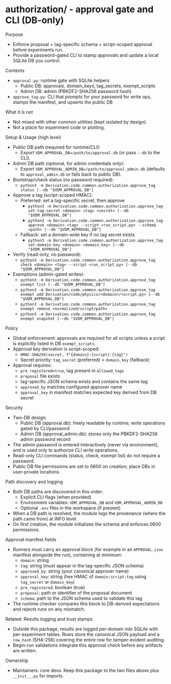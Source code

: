 # authorization/ - approval gate and CLI (DB-only)

Purpose

- Enforce proposal + tag-specific schema + script-scoped approval before experiments run.
- Provide a password-gated CLI to stamp approvals and update a local SQLite DB you control.

Contents

- `approval.py`: runtime gate with SQLite helpers
  - Public DB: approvals, domain_keys, tag_secrets, exempt_scripts
  - Admin DB: admin (PBKDF2-SHA256 password hash)
- `approve_tag.py`: CLI that prompts for your password for write ops, stamps the manifest, and upserts the public DB

What it is not

- Not mixed with other common utilities (kept isolated by design).
- Not a place for experiment code or plotting.

Setup & Usage (high level)

- Public DB path (required for runtime/CLI):
  - Export `VDM_APPROVAL_DB=/path/to/approval.db` (or pass `--db` to the CLI).
- Admin DB path (optional, for admin credentials only):
  - Export `VDM_APPROVAL_ADMIN_DB=/path/to/approval_admin.db` (defaults to `approval_admin.db` or falls back to public DB).
- Bootstrap/check status (no password required):
  - `python3 -m Derivation.code.common.authorization.approve_tag status [--db "$VDM_APPROVAL_DB"]`
- Approve a tag (script-scoped HMAC):
  - Preferred: set a tag-specific secret, then approve
    - `python3 -m Derivation.code.common.authorization.approve_tag set-tag-secret <domain> <tag> <secret> [--db "$VDM_APPROVAL_DB"]`
    - `python3 -m Derivation.code.common.authorization.approve_tag approve <domain> <tag> --script <run_script.py> --schema <path> [--db "$VDM_APPROVAL_DB"]`
  - Fallback: set a domain-wide key if no tag secret exists
    - `python3 -m Derivation.code.common.authorization.approve_tag set-domain-key <domain> <domain_key> [--db "$VDM_APPROVAL_DB"]`
- Verify (read-only, no password):
  - `python3 -m Derivation.code.common.authorization.approve_tag check <domain> <tag> --script <run_script.py> [--db "$VDM_APPROVAL_DB"]`
- Exemptions (admin-gated writes):
  - `python3 -m Derivation.code.common.authorization.approve_tag exempt list [--db "$VDM_APPROVAL_DB"]`
  - `python3 -m Derivation.code.common.authorization.approve_tag exempt add Derivation/code/physics/<domain>/<script.py> [--db "$VDM_APPROVAL_DB"]`
  - `python3 -m Derivation.code.common.authorization.approve_tag exempt remove <normalized/script/path>`
  - `python3 -m Derivation.code.common.authorization.approve_tag exempt snapshot [--db "$VDM_APPROVAL_DB"]`

Policy

- Global enforcement: approvals are required for all scripts unless a script is explicitly listed in DB `exempt_scripts`.
- Approval key derivation is script-scoped:
  - `HMAC-SHA256(secret, f"{domain}:{script}:{tag}")`
  - Secret priority: `tag_secret` (preferred) > `domain_key` (fallback)
- Approval requires:
  - `pre_registered=true`, tag present in `allowed_tags`
  - `proposal` file exists
  - tag-specific JSON schema exists and contains the same tag
  - `approved_by` matches configured approver name
  - `approval_key` in manifest matches expected key derived from DB secret

Security

- Two-DB design:
  - Public DB (approval.db): freely readable by runtime; write operations gated by CLI/password
  - Admin DB (approval_admin.db): stores only the PBKDF2-SHA256 admin password record
- The admin password is entered interactively (never via environment), and is used only to authorize CLI write operations.
- Read-only CLI commands (status, check, exempt list) do not require a password.
- Public DB file permissions are set to 0600 on creation; place DBs in user-private locations.

Path discovery and logging

- Both DB paths are discovered in this order:
  - Explicit CLI flags (when provided)
  - Environment variables: `VDM_APPROVAL_DB` and `VDM_APPROVAL_ADMIN_DB`
  - Optional `.env` files in the workspace (if present)
- When a DB path is resolved, the module logs the provenance (where the path came from) at INFO level.
- On first creation, the module initializes the schema and enforces 0600 permissions.

Approval manifest fields

- Runners must carry an approval block (for example in an `APPROVAL.json` manifest alongside the run), containing at minimum:
  - `domain`: string
  - `tag`: string (must appear in the tag-specific JSON schema)
  - `approved_by`: string (your canonical approver name)
  - `approval_key`: string (hex HMAC of `domain:script:tag` using `tag_secret` or `domain_key`)
  - `pre_registered`: boolean (true)
  - `proposal`: path or identifier of the proposal document
  - `schema`: path to the JSON schema used to validate this tag
- The runtime checker compares this block to DB-derived expectations and rejects runs on any mismatch.

Related: Results logging and trust stamps

- Outside this package, results are logged per-domain into SQLite with per-experiment tables. Rows store the canonical JSON payload and a `row_hash` (SHA-256) covering the entire row for tamper-evident auditing.
- Begin-run validations integrate this approval check before any artifacts are written.

Ownership

- Maintainers: core devs. Keep this package to the two files above plus `__init__.py` for imports.
